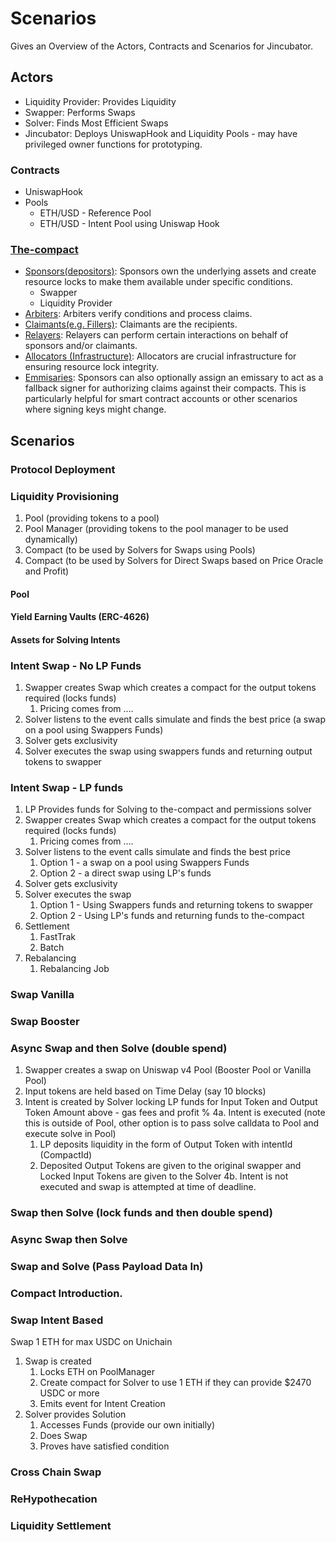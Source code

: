 # Scenarios

Gives an Overview of the Actors, Contracts and Scenarios for Jincubator.

## Actors

- Liquidity Provider: Provides Liquidity
- Swapper: Performs Swaps
- Solver: Finds Most Efficient Swaps
- Jincubator: Deploys UniswapHook and Liquidity Pools - may have privileged owner functions for prototyping.

### Contracts

- UniswapHook
- Pools
  - ETH/USD - Reference Pool
  - ETH/USD - Intent Pool using Uniswap Hook

### [The-compact](https://deepwiki.com/jincubator/the-compact)

- [Sponsors(depositors)](https://github.com/jincubator/the-compact?tab=readme-ov-file#sponsors-depositors): Sponsors own the underlying assets and create resource locks to make them available under specific conditions.
  - Swapper
  - Liquidity Provider
- [Arbiters](https://github.com/jincubator/the-compact?tab=readme-ov-file#arbiters--claimants-eg-fillers): Arbiters verify conditions and process claims.
- [Claimants(e.g. Fillers)](https://github.com/jincubator/the-compact?tab=readme-ov-file#arbiters--claimants-eg-fillers): Claimants are the recipients.
- [Relayers](https://github.com/jincubator/the-compact?tab=readme-ov-file#relayers): Relayers can perform certain interactions on behalf of sponsors and/or claimants.
- [Allocators (Infrastructure)](https://github.com/jincubator/the-compact?tab=readme-ov-file#allocators-infrastructure): Allocators are crucial infrastructure for ensuring resource lock integrity.
- [Emmisaries](https://github.com/jincubator/the-compact?tab=readme-ov-file#summary): Sponsors can also optionally assign an emissary to act as a fallback signer for authorizing claims against their compacts. This is particularly helpful for smart contract accounts or other scenarios where signing keys might change.

## Scenarios

### Protocol Deployment

### Liquidity Provisioning

1. Pool (providing tokens to a pool)
2. Pool Manager (providing tokens to the pool manager to be used dynamically)
3. Compact (to be used by Solvers for Swaps using Pools)
4. Compact (to be used by Solvers for Direct Swaps based on Price Oracle and Profit)

#### Pool

#### Yield Earning Vaults (ERC-4626)

#### Assets for Solving Intents

### Intent Swap - No LP Funds

1. Swapper creates Swap which creates a compact for the output tokens required (locks funds)
   1. Pricing comes from ....
2. Solver listens to the event calls simulate and finds the best price (a swap on a pool using Swappers Funds)
3. Solver gets exclusivity
4. Solver executes the swap using swappers funds and returning output tokens to swapper

### Intent Swap - LP funds

1. LP Provides funds for Solving to the-compact and permissions solver
2. Swapper creates Swap which creates a compact for the output tokens required (locks funds)
   1. Pricing comes from ....
3. Solver listens to the event calls simulate and finds the best price
   1. Option 1 - a swap on a pool using Swappers Funds
   2. Option 2 - a direct swap using LP's funds
4. Solver gets exclusivity
5. Solver executes the swap
   1. Option 1 - Using Swappers funds and returning tokens to swapper
   2. Option 2 - Using LP's funds and returning funds to the-compact
6. Settlement
   1. FastTrak
   2. Batch
7. Rebalancing
   1. Rebalancing Job

### Swap Vanilla

### Swap Booster

### Async Swap and then Solve (double spend)

1. Swapper creates a swap on Uniswap v4 Pool (Booster Pool or Vanilla Pool)
2. Input tokens are held based on Time Delay (say 10 blocks)
3. Intent is created by Solver locking LP funds for Input Token and Output Token Amount above - gas fees and profit %
   4a. Intent is executed (note this is outside of Pool, other option is to pass solve calldata to Pool and execute solve in Pool)
   1. LP deposits liquidity in the form of Output Token with intentId (CompactId)
   2. Deposited Output Tokens are given to the original swapper and Locked Input Tokens are given to the Solver
      4b. Intent is not executed and swap is attempted at time of deadline.

### Swap then Solve (lock funds and then double spend)

### Async Swap then Solve

### Swap and Solve (Pass Payload Data In)

### Compact Introduction.

### Swap Intent Based

Swap 1 ETH for max USDC on Unichain

1. Swap is created
   1. Locks ETH on PoolManager
   2. Create compact for Solver to use 1 ETH if they can provide $2470 USDC or more
   3. Emits event for Intent Creation
2. Solver provides Solution
   1. Accesses Funds (provide our own initially)
   2. Does Swap
   3. Proves have satisfied condition

### Cross Chain Swap

### ReHypothecation

### Liquidity Settlement
